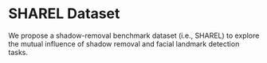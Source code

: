 # SHAREL Dataset
We propose a shadow-removal benchmark dataset (i.e., SHAREL) to explore the mutual influence of shadow removal and facial landmark detection tasks. 

